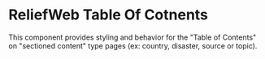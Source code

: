 ReliefWeb Table Of Cotnents
===========================

This component provides styling and behavior for the "Table of Contents" on "sectioned content" type pages (ex: country, disaster, source or topic).
